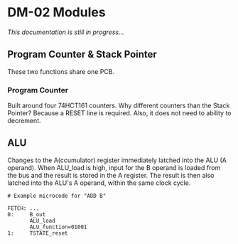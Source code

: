 # DM-02 Modules

*This documentation is still in progress...*



## Program Counter & Stack Pointer

These two functions share one PCB.

### Program Counter

Built around four 74HCT161 counters. Why different counters than the Stack Pointer? Because a RESET line is required. Also, it does not need to ability to decrement.





## ALU

Changes to the A(ccumulator) register immediately latched into the ALU (A operand).
When ALU_load is high, input for the B operand is loaded from the bus and the result is stored in the A register.
The result is then also latched into the ALU's A operand, within the same clock cycle.

```
# Example microcode for "ADD B"

FETCH: ...
0:     B_out
       ALU_load
       ALU_function=01001
1:     TSTATE_reset
```

